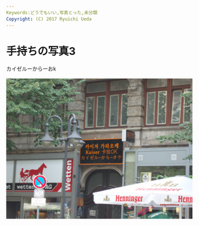 ```yaml
---
Keywords:どうでもいい,写真とった,未分類
Copyright: (C) 2017 Ryuichi Ueda
---
```

# 手持ちの写真3
カイゼルーからーおk<br />
<br />
<a href="P7270083.jpg"><img src="P7270083.jpg" alt="OLYMPUS DIGITAL CAMERA" width="500" class="aligncenter size-full wp-image-485" /></a>

